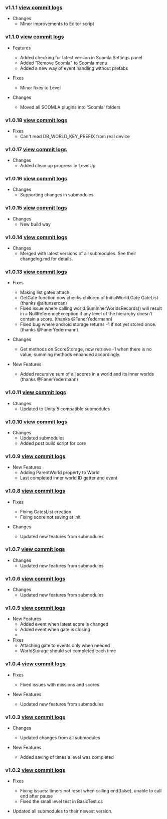 ### v1.1.1 [view commit logs](https://github.com/soomla/unity3d-levelup/compare/v1.1.0...v1.1.1)

* Changes
  * Minor improvements to Editor script

### v1.1.0 [view commit logs](https://github.com/soomla/unity3d-levelup/compare/v1.0.18...v1.1.0)

* Features
  * Added checking for latest version in Soomla Settings panel
  * Added "Remove Soomla" to Soomla menu
  * Added a new way of event handling without prefabs

* Fixes
  * Minor fixes to Level

* Changes
  * Moved all SOOMLA plugins into 'Soomla' folders

### v1.0.18 [view commit logs](https://github.com/soomla/unity3d-levelup/compare/v1.0.17...v1.0.18)

* Fixes
  * Can't read DB_WORLD_KEY_PREFIX from real device

### v1.0.17 [view commit logs](https://github.com/soomla/unity3d-levelup/compare/v1.0.16...v1.0.17)

* Changes
  * Added clean up progress in LevelUp

### v1.0.16 [view commit logs](https://github.com/soomla/unity3d-levelup/compare/v1.0.15...v1.0.16)

* Changes
  * Supporting changes in submodules

### v1.0.15 [view commit logs](https://github.com/soomla/unity3d-levelup/compare/v1.0.14...v1.0.15)

* Changes
  * New build way

### v1.0.14 [view commit logs](https://github.com/soomla/unity3d-levelup/compare/v1.0.13...v1.0.14)

* Changes
  * Merged with latest versions of all submodules. See their changelog.md for details.

### v1.0.13 [view commit logs](https://github.com/soomla/unity3d-levelup/compare/v1.0.11...v1.0.13)

* Fixes
  * Making list gates attach
  * GetGate function now checks children of InitialWorld.Gate GateList (thanks @altunsercan)
  * Fixed issue where calling world.SumInnerWorldsRecords() will result in a NullReferenceException if any level of the hierarchy doesn't contain a score. (thanks @FanerYedermann)
  * Fixed bug where android storage returns -1 if not yet stored once. (thanks @FanerYedermann)

* Changes
  * Get methods on ScoreStorage, now retrieve -1 when there is no value, summing methods enhanced accordingly.

* New Features
  * Added recursive sum of all scores in a world and its inner worlds (thanks @FanerYedermann)


### v1.0.11 [view commit logs](https://github.com/soomla/unity3d-levelup/compare/v1.0.10...v1.0.11)

* Changes
  * Updated to Unity 5 compatible submodules

### v1.0.10 [view commit logs](https://github.com/soomla/unity3d-levelup/compare/v1.0.9...v1.0.10)

* Changes
  * Updated submodules
  * Added post build script for core

### v1.0.9 [view commit logs](https://github.com/soomla/unity3d-levelup/compare/v1.0.8...v1.0.9)

* New Features
  * Adding ParentWorld property to World
  * Last completed inner world ID getter and event

### v1.0.8 [view commit logs](https://github.com/soomla/unity3d-levelup/compare/v1.0.7...v1.0.8)

* Fixes
  * Fixing GatesList creation
  * Fixing score not saving at init

* Changes
  * Updated new features from submodules

### v1.0.7 [view commit logs](https://github.com/soomla/unity3d-levelup/compare/v1.0.6...v1.0.7)

* Changes
  * Updated new features from submodules

### v1.0.6 [view commit logs](https://github.com/soomla/unity3d-levelup/compare/v1.0.5...v1.0.6)

* Changes
  * Updated new features from submodules

### v1.0.5 [view commit logs](https://github.com/soomla/unity3d-levelup/compare/v1.0.4...v1.0.5)

* New Features
  * Added event when latest score is changed
  * Added event when gate is closing
  *
* Fixes
  * Attaching gate to events only when needed
  * WorldStorage should set completed each time

### v1.0.4 [view commit logs](https://github.com/soomla/unity3d-levelup/compare/v1.0.3...v1.0.4)

* Fixes
  * Fixed issues with missions and scores

* New Features
  * Updated new features from submodules

### v1.0.3 [view commit logs](https://github.com/soomla/unity3d-levelup/compare/v1.0.2...v1.0.3)

* Changes
  * Updated changes from all submodules

* New Features
  * Added saving of times a level was completed

### v1.0.2 [view commit logs](https://github.com/soomla/unity3d-levelup/compare/v1.0.1...v1.0.2)

* Fixes
  * Fixing issues: timers not reset when calling end(false), unable to call end after pause
  * Fixed the small level test in BasicTest.cs

* Updated all submodules to their newest version.
